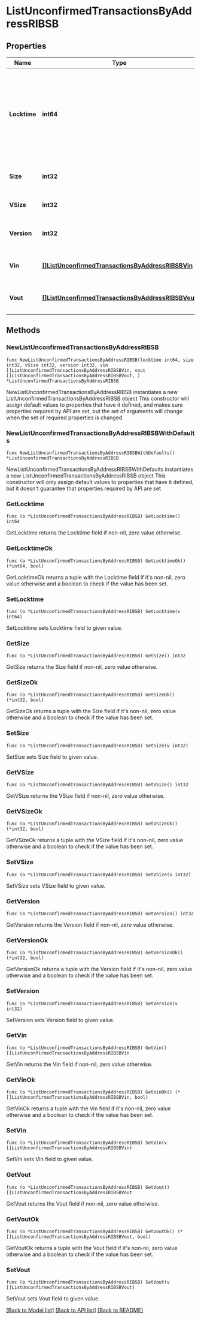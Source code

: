 # ListUnconfirmedTransactionsByAddressRIBSB

## Properties

Name | Type | Description | Notes
------------ | ------------- | ------------- | -------------
**Locktime** | **int64** | Represents the locktime on the transaction on the specific blockchain, i.e. the blockheight at which the transaction is valid. | 
**Size** | **int32** | Represents the total size of this transaction. | 
**VSize** | **int32** | Defines the transaction&#39;s virtual size. | 
**Version** | **int32** | Defines the version of the transaction. | 
**Vin** | [**[]ListUnconfirmedTransactionsByAddressRIBSBVin**](ListUnconfirmedTransactionsByAddressRIBSBVin.md) | Represents the transaction inputs. | 
**Vout** | [**[]ListUnconfirmedTransactionsByAddressRIBSBVout**](ListUnconfirmedTransactionsByAddressRIBSBVout.md) | Represents the transaction outputs. | 

## Methods

### NewListUnconfirmedTransactionsByAddressRIBSB

`func NewListUnconfirmedTransactionsByAddressRIBSB(locktime int64, size int32, vSize int32, version int32, vin []ListUnconfirmedTransactionsByAddressRIBSBVin, vout []ListUnconfirmedTransactionsByAddressRIBSBVout, ) *ListUnconfirmedTransactionsByAddressRIBSB`

NewListUnconfirmedTransactionsByAddressRIBSB instantiates a new ListUnconfirmedTransactionsByAddressRIBSB object
This constructor will assign default values to properties that have it defined,
and makes sure properties required by API are set, but the set of arguments
will change when the set of required properties is changed

### NewListUnconfirmedTransactionsByAddressRIBSBWithDefaults

`func NewListUnconfirmedTransactionsByAddressRIBSBWithDefaults() *ListUnconfirmedTransactionsByAddressRIBSB`

NewListUnconfirmedTransactionsByAddressRIBSBWithDefaults instantiates a new ListUnconfirmedTransactionsByAddressRIBSB object
This constructor will only assign default values to properties that have it defined,
but it doesn't guarantee that properties required by API are set

### GetLocktime

`func (o *ListUnconfirmedTransactionsByAddressRIBSB) GetLocktime() int64`

GetLocktime returns the Locktime field if non-nil, zero value otherwise.

### GetLocktimeOk

`func (o *ListUnconfirmedTransactionsByAddressRIBSB) GetLocktimeOk() (*int64, bool)`

GetLocktimeOk returns a tuple with the Locktime field if it's non-nil, zero value otherwise
and a boolean to check if the value has been set.

### SetLocktime

`func (o *ListUnconfirmedTransactionsByAddressRIBSB) SetLocktime(v int64)`

SetLocktime sets Locktime field to given value.


### GetSize

`func (o *ListUnconfirmedTransactionsByAddressRIBSB) GetSize() int32`

GetSize returns the Size field if non-nil, zero value otherwise.

### GetSizeOk

`func (o *ListUnconfirmedTransactionsByAddressRIBSB) GetSizeOk() (*int32, bool)`

GetSizeOk returns a tuple with the Size field if it's non-nil, zero value otherwise
and a boolean to check if the value has been set.

### SetSize

`func (o *ListUnconfirmedTransactionsByAddressRIBSB) SetSize(v int32)`

SetSize sets Size field to given value.


### GetVSize

`func (o *ListUnconfirmedTransactionsByAddressRIBSB) GetVSize() int32`

GetVSize returns the VSize field if non-nil, zero value otherwise.

### GetVSizeOk

`func (o *ListUnconfirmedTransactionsByAddressRIBSB) GetVSizeOk() (*int32, bool)`

GetVSizeOk returns a tuple with the VSize field if it's non-nil, zero value otherwise
and a boolean to check if the value has been set.

### SetVSize

`func (o *ListUnconfirmedTransactionsByAddressRIBSB) SetVSize(v int32)`

SetVSize sets VSize field to given value.


### GetVersion

`func (o *ListUnconfirmedTransactionsByAddressRIBSB) GetVersion() int32`

GetVersion returns the Version field if non-nil, zero value otherwise.

### GetVersionOk

`func (o *ListUnconfirmedTransactionsByAddressRIBSB) GetVersionOk() (*int32, bool)`

GetVersionOk returns a tuple with the Version field if it's non-nil, zero value otherwise
and a boolean to check if the value has been set.

### SetVersion

`func (o *ListUnconfirmedTransactionsByAddressRIBSB) SetVersion(v int32)`

SetVersion sets Version field to given value.


### GetVin

`func (o *ListUnconfirmedTransactionsByAddressRIBSB) GetVin() []ListUnconfirmedTransactionsByAddressRIBSBVin`

GetVin returns the Vin field if non-nil, zero value otherwise.

### GetVinOk

`func (o *ListUnconfirmedTransactionsByAddressRIBSB) GetVinOk() (*[]ListUnconfirmedTransactionsByAddressRIBSBVin, bool)`

GetVinOk returns a tuple with the Vin field if it's non-nil, zero value otherwise
and a boolean to check if the value has been set.

### SetVin

`func (o *ListUnconfirmedTransactionsByAddressRIBSB) SetVin(v []ListUnconfirmedTransactionsByAddressRIBSBVin)`

SetVin sets Vin field to given value.


### GetVout

`func (o *ListUnconfirmedTransactionsByAddressRIBSB) GetVout() []ListUnconfirmedTransactionsByAddressRIBSBVout`

GetVout returns the Vout field if non-nil, zero value otherwise.

### GetVoutOk

`func (o *ListUnconfirmedTransactionsByAddressRIBSB) GetVoutOk() (*[]ListUnconfirmedTransactionsByAddressRIBSBVout, bool)`

GetVoutOk returns a tuple with the Vout field if it's non-nil, zero value otherwise
and a boolean to check if the value has been set.

### SetVout

`func (o *ListUnconfirmedTransactionsByAddressRIBSB) SetVout(v []ListUnconfirmedTransactionsByAddressRIBSBVout)`

SetVout sets Vout field to given value.



[[Back to Model list]](../README.md#documentation-for-models) [[Back to API list]](../README.md#documentation-for-api-endpoints) [[Back to README]](../README.md)


